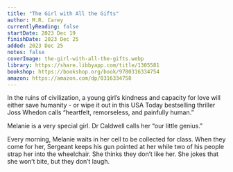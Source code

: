 ```yaml
---
title: "The Girl with All the Gifts"
author: M.R. Carey
currentlyReading: false
startDate: 2023 Dec 19
finishDate: 2023 Dec 25
added: 2023 Dec 25
notes: false
coverImage: the-girl-with-all-the-gifts.webp
library: https://share.libbyapp.com/title/1305581
bookshop: https://bookshop.org/book/9780316334754
amazon: https://amazon.com/dp/0316334758
---
```


In the ruins of civilization, a young girl’s kindness and capacity for love will either save humanity - or wipe it out in this USA Today bestselling thriller Joss Whedon calls “heartfelt, remorseless, and painfully human.”  

Melanie is a very special girl. Dr Caldwell calls her “our little genius.”  

Every morning, Melanie waits in her cell to be collected for class. When they come for her, Sergeant keeps his gun pointed at her while two of his people strap her into the wheelchair. She thinks they don’t like her. She jokes that she won’t bite, but they don’t laugh.  


